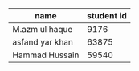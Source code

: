
name  | student id
------------- | -------------
M.azm ul haque  | 9176
asfand yar khan| 63875
Hammad Hussain | 59540

